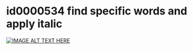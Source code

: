 # id0000534 find specific words and apply italic
[![IMAGE ALT TEXT HERE](https://img.youtube.com/vi/Wv0zoeFd44Q/0.jpg)](https://www.youtube.com/watch?v=Wv0zoeFd44Q)
